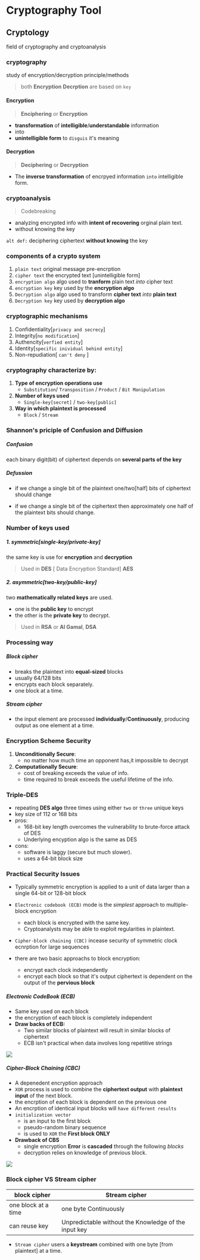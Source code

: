 # Cryptography Tool

## Cryptology

field of cryptography and cryptoanalysis

### cryptography

study of encryption/decryption principle/methods

> both **Encryption** **Decrption** are based on `key`

#### Encryption

> **Enciphering** or **Encryption**

-   **transformation** of **intelligible**/**understandable** information
-   into
-   **unintelligible form** to `disguis` it's meaning

#### Decryption

> **Deciphering** or **Decryption**

-   The **inverse transformation** of encrpyed information `into` intelligible form.

### cryptoanalysis

> Codebreaking

-   analyzing encrypted info with **intent of recovering** orginal plain text.
-   without knowing the key

`alt def:` deciphering ciphertext **without knowing** the key

### components of a crypto system

1. `plain text` original message pre-encrption
2. `cipher text` the encrypted text [unintelligible form]
3. `encryption algo` algo used to **tranform** plain text _into_ cipher text
4. `encryption key` key used by the **encryption algo**
5. `Decryption algo` algo used to transform **cipher text** _into_ **plain text**
6. `Decryption key` key used by **decryption algo**

### cryptographic mechanisms

1. Confidentiality[`privacy and secrecy`]
2. Integrity[`no modification`]
3. Authencity[`verfied entity`]
4. Identity[`specific inividual behind entity`]
5. Non-repudiation[ `can't deny` ]

### cryptography characterize by:

1. **Type of encryption operations use**
    - `Substitution`/ `Transposition` / `Product` / `Bit Manipulation`
2. **Number of keys used**
    - `Single-key[secret]` / `two-key[public]`
3. **Way in which plaintext is processed**
    - `Block` / `Stream`

### Shannon's priciple of Confusion and Diffusion

##### Confusion

each binary digit(bit) of ciphertext depends on **several parts of the key**

##### Defussion

-   if we change a single bit of the plaintext one/two[half] bits of ciphertext should change

-   if we change a single bit of the ciphertext then approximately one half of the plaintext bits should change.

### Number of keys used

##### 1. symmetric[single-key/private-key]

the same key is use for **encryption** and **decryption**

> Used in **DES** [ Data Encryption Standard] **AES**

##### 2. asymmetric[two-key/public-key]

two **mathematically related keys** are used.

-   one is the **public key** to encrypt
-   the other is the **private key** to decrypt.

> Used in **RSA** or **Al Gamal**, **DSA**

### Processing way

##### Block cipher

-   breaks the plaintext into **equal-sized** blocks
-   usually 64/128 bits
-   encrypts each block separately.
-   one block at a time.

##### Stream cipher

-   the input element are processed **individually**/**Continuously**, producing output as one element at a time.

### Encryption Scheme Security

1. **Unconditionally Secure**:
    - no matter how much time an opponent has,it impossible to decrypt
2. **Computationally Secure**:
    - cost of breaking exceeds the value of info.
    - time required to break exceeds the useful lifetime of the info.

### Triple-DES

-   repeating **DES algo** three times using either `two` or `three` unique keys
-   key size of 112 or 168 bits
-   pros:
    -   168-bit key length overcomes the vulnerability to brute-force attack of DES
    -   Underlying encyption algo is the same as DES
-   cons:
    -   software is laggy (secure but much slower).
    -   uses a 64-bit block size

### Practical Security Issues

-   Typically symmetric encryption is applied to a unit of data larger than a single 64-bit or 128-bit block
-   `Electronic codebook (ECB)` mode is the _simplest_ approach to multiple-block encryption
    -   each block is encrypted with the same key.
    -   Cryptoanalysts may be able to exploit regularities in plaintext.
-   `Cipher-block chaining (CBC)` incease security of symmetric clock ecnrption for large sequences

-   there are two basic approachs to block encryption:
    -   encrypt each clock independently
    -   encrypt each block so that it's output ciphertext is dependent on the output of the **pervious block**

##### Electronic CodeBook (ECB)

-   Same key used on each block
-   the encryption of each block is completely independent
-   **Draw backs of ECB:**
    -   Two similar blocks of plaintext will result in similar blocks of ciphertext
    *   ECB isn't practical when data involves long repetitive strings

![](ecb.png)

##### Cipher-Block Chaining (CBC)

-   A depenedent encryption approach
-   `XOR` process is used to combine the **ciphertext output** with **plaintext input** of the next block.
-   the encrption of each block is dependent on the previous one
-   An encrption of identical input blocks will `have different results`
-   `initialization vector`
    -   is an input to the first block
    -   pseudo-random binary sequence
    -   is used to `XOR` the **First block ONLY**
-   **Drawback of CBS**
    -   single encryption **Error** is **cascaded** through the following _blocks_
    -   decryption relies on knowledge of previous block.

![](cbc.png)

### Block cipher VS Stream cipher

| block cipher        | Stream cipher                                        |
| ------------------- | ---------------------------------------------------- |
| one block at a time | one byte Continuously                                |
| can reuse key       | Unpredictable without the Knowledge of the input key |

-   `Stream cipher` users a **keystream** combined with one byte [from plaintext] at a time.
